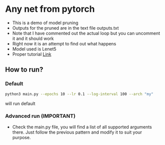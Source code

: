 # Any net from pytorch

- This is a demo of model pruning
- Outputs for the pruned are in the text file outputs.txt
- Note that I have commented out the actual loop but you can uncomment it and it should work
- Right now it is an attempt to find out what happens 
- Model used is Lenet5
- Proper tutorial [Link](https://github.com/pytorch/tutorials/blob/master/intermediate_source/pruning_tutorial.py)

## How to run?

### Default
```bash
python3 main.py --epochs 10 --lr 0.1 --log-interval 100 --arch "my"
```
will run default 


### Advanced run (IMPORTANT)

- Check the main.py file, you will find a list of all supported arguments there. Just follow the previous pattern and modify it to suit your purpose.
